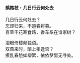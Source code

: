 #### 鹊踏枝・几日行云何处去

几日行云何处去？  
忘却归来，不道春将暮。  
百草千花寒食路，香车系在谁家树？

泪眼倚楼频独语。  
双燕来时，陌上相逢否？  
撩乱春愁如柳絮，依依梦里无寻处。
